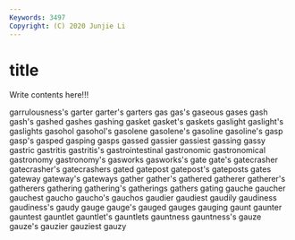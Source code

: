```yaml
---
Keywords: 3497
Copyright: (C) 2020 Junjie Li
---
```


# title

Write contents here!!!
 
garrulousness's 
garter 
garter's 
garters 
gas
gas's 
gaseous 
gases 
gash 
gash's 
gashed 
gashes 
gashing 
gasket 
gasket's
gaskets 
gaslight 
gaslight's 
gaslights 
gasohol 
gasohol's 
gasolene 
gasolene's 
gasoline 
gasoline's
gasp 
gasp's 
gasped 
gasping 
gasps 
gassed 
gassier 
gassiest 
gassing 
gassy
gastric 
gastritis 
gastritis's 
gastrointestinal 
gastronomic 
gastronomical 
gastronomy 
gastronomy's 
gasworks 
gasworks's
gate 
gate's 
gatecrasher 
gatecrasher's 
gatecrashers 
gated 
gatepost 
gatepost's 
gateposts 
gates
gateway 
gateway's 
gateways 
gather 
gather's 
gathered 
gatherer 
gatherer's 
gatherers 
gathering
gathering's 
gatherings 
gathers 
gating 
gauche 
gaucher 
gauchest 
gaucho 
gaucho's 
gauchos
gaudier 
gaudiest 
gaudily 
gaudiness 
gaudiness's 
gaudy 
gauge 
gauge's 
gauged 
gauges
gauging 
gaunt 
gaunter 
gauntest 
gauntlet 
gauntlet's 
gauntlets 
gauntness 
gauntness's 
gauze
gauze's 
gauzier 
gauziest 
gauzy 
